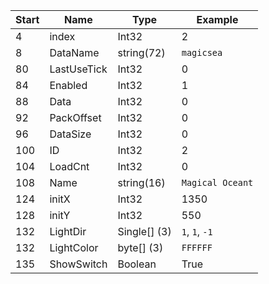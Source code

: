 |Start|Name|Type|Example|
|---|---|---|---|
|4|index|Int32|2|
|8|DataName|string(72)|`magicsea`|
|80|LastUseTick|Int32|0|
|84|Enabled|Int32|1|
|88|Data|Int32|0|
|92|PackOffset|Int32|0|
|96|DataSize|Int32|0|
|100|ID|Int32|2|
|104|LoadCnt|Int32|0|
|108|Name|string(16)|`Magical Oceant`|
|124|initX|Int32|1350|
|128|initY|Int32|550|
|132|LightDir|Single[] (3)|`1`, `1`, `-1`|
|132|LightColor|byte[] (3)|`FFFFFF`|
|135|ShowSwitch|Boolean|True|